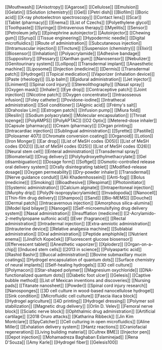 [[Mouthwash]]
[[Anisotropy]]
[[Agarose]]
[[Cellulose]]
[[Emulsion]]
[[Gelatin]]
[[Solution (chemistry)]]
[[Gel]]
[[Petri dish]]
[[Biofilm]]
[[Boric acid]]
[[X-ray photoelectron spectroscopy]]
[[Contact lens]]
[[Scar]]
[[Tablet (pharmacy)]]
[[Enema]]
[[List of Czechs]]
[[Polyethylene glycol]]
[[Toothpaste]]
[[Syringe]]
[[Intravenous therapy]]
[[Myelitis]]
[[Sensor]]
[[Petroleum jelly]]
[[Epinephrine autoinjector]]
[[Autoinjector]]
[[Chewing gum]]
[[Syrup]]
[[Tissue engineering]]
[[Hypodermic needle]]
[[Digital microfluidics]]
[[Route of administration]]
[[Subcutaneous injection]]
[[Intramuscular injection]]
[[Tincture]]
[[Suspension (chemistry)]]
[[Elixir]]
[[Biosensor]]
[[Inhalation]]
[[Polyacrylamide]]
[[Adhesive bandage]]
[[Suppository]]
[[Pessary]]
[[Xanthan gum]]
[[Nanosensor]]
[[Nebulizer]]
[[Genitourinary system]]
[[Lollipop]]
[[Transdermal implant]]
[[Anaesthetic machine]]
[[Liposome]]
[[Injection (medicine)]]
[[Dermis]]
[[Transdermal patch]]
[[Hydrogel]]
[[Topical medication]]
[[Vaporizer (inhalation device)]]
[[Paste (rheology)]]
[[Lip balm]]
[[Epidural administration]]
[[Jet injector]]
[[Liniment]]
[[Spinal cord injury]]
[[Stereolithography]]
[[Nasal spray]]
[[Oxygen mask]]
[[Inhaler]]
[[Eye drop]]
[[Contraceptive patch]]
[[Joint injection]]
[[Nicotine patch]]
[[Oxygen concentrator]]
[[Intraosseous infusion]]
[[Foley catheter]]
[[Povidone-iodine]]
[[Intrathecal administration]]
[[Soil conditioner]]
[[Alginic acid]]
[[Frémy's salt]]
[[Drahoslav Lím]]
[[Estrogen patch]]
[[Infusion pump]]
[[Miura fold]]
[[Resilin]]
[[Sodium polyacrylate]]
[[Molecular encapsulation]]
[[Throat lozenge]]
[[PolyAMPS]]
[[PolyAPTAC]]
[[O2 Optix]]
[[Metered-dose inhaler]]
[[Capsule (pharmacy)]]
[[Cream (pharmacy)]]
[[Organ printing]]
[[Intracardiac injection]]
[[Sublingual administration]]
[[Syrette]]
[[Pastille]]
[[Poloxamer 407]]
[[Chromate conversion coating]]
[[Organoid]]
[[Lotion]]
[[Iron Monger]]
[[Ear drop]]
[[List of MeSH codes (D05)]]
[[List of MeSH codes (D02)]]
[[List of MeSH codes (D25)]]
[[List of MeSH codes (D26)]]
[[Neural stem cell]]
[[Enteral administration]]
[[Transdermal spray]]
[[Biomaterial]]
[[Drug delivery]]
[[Polyhydroxyethylmethacrylate]]
[[Gel (disambiguation)]]
[[Dosage form]]
[[Softgel]]
[[Osmotic-controlled release oral delivery system]]
[[Orally disintegrating tablet]]
[[Modified-release dosage]]
[[Oxygen permeability]]
[[Dry-powder inhaler]]
[[Transdermal]]
[[Nerve guidance conduit]]
[[Ali Khademhosseini]]
[[Anti-fog]]
[[Bolus (medicine)]]
[[Smoking]]
[[Bioadhesive]]
[[Respimat]]
[[Photoinitiator]]
[[Systemic administration]]
[[Calcium alginate]]
[[Intraperitoneal injection]]
[[Murphy drip]]
[[Poly(N-isopropylacrylamide)]]
[[Invadopodia]]
[[Nanocell]]
[[Thin-film drug delivery]]
[[Shampoo]]
[[Sand]]
[[Bio-MEMS]]
[[Douche]]
[[Dermal patch]]
[[Intracavernous injection]]
[[Amorphous silica-alumina]]
[[Model lipid bilayer]]
[[Nanogel]]
[[Self-microemulsifying drug delivery system]]
[[Nasal administration]]
[[Insufflation (medicine)]]
[[2-Acrylamido-2-methylpropane sulfonic acid]]
[[Ever (fragrance)]]
[[Rectal administration]]
[[Intradermal injection]]
[[Extra-amniotic administration]]
[[Intrauterine device]]
[[Relative analgesia machine]]
[[Sublabial administration]]
[[Oral administration]]
[[Peptide amphiphile]]
[[Nutrient enema]]
[[Jindřich Kopeček]]
[[Fluorescent glucose biosensor]]
[[Effervescent tablet]]
[[Anesthetic vaporizer]]
[[Xploderz]]
[[Organ-on-a-chip]]
[[Induced stem cells]]
[[2013 in science]]
[[Polyaspartic acid]]
[[Rashid Bashir]]
[[Buccal administration]]
[[Bovine submaxillary mucin coatings]]
[[Hydrogel encapsulation of quantum dots]]
[[Surface chemistry of neural implants]]
[[Self-healing hydrogels]]
[[3D cell culture]]
[[Polymacon]]
[[Star-shaped polymer]]
[[Magnesium oxychloride]]
[[DNA-functionalized quantum dots]]
[[Diabetic foot ulcer]]
[[Gelesis]]
[[Captive bubble method]]
[[List of Mexican inventions and discoveries]]
[[Nursing pads]]
[[Titanate nanosheet]]
[[Powder]]
[[Spinal cord injury research]]
[[Nanosponges]]
[[3D cell culture in wood-based nanocellulose hydrogel]]
[[Sink condition]]
[[Microfluidic cell culture]]
[[Fascia iliaca block]]
[[Hydrogel agriculture]]
[[4D printing]]
[[Hydrogel dressing]]
[[Polymer soil stabilization]]
[[Magnetic drug delivery]]
[[Orlin D. Velev]]
[[Femoral nerve block]]
[[Sciatic nerve block]]
[[Ophthalmic drug administration]]
[[Artificial cartilage]]
[[2018 Oruro attacks]]
[[Katharina Ribbeck]]
[[Jin Kim Montclare]]
[[SpyCatcher]]
[[Cell culturing in open microfluidics]]
[[Aline Miller]]
[[Exhalation delivery system]]
[[Hantz reactions]]
[[Craniofacial regeneration]]
[[Living building material]]
[[Cultrex BME]]
[[Injector pen]]
[[Depot injection]]
[[Mohamadreza Baghaban Eslaminejad]]
[[Rena D'Souza]]
[[Amy Karle]]
[[Hydrogel fiber]]
[[Gelesis100]]
